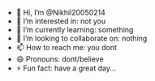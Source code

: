 - 👋 Hi, I’m @Nikhil20050214
- 👀 I’m interested in: not you
- 🌱 I’m currently learning: something
- 💞️ I’m looking to collaborate on: nothing
- 📫 How to reach me: you dont
- 😄 Pronouns: dont/believe
- ⚡ Fun fact: have a great day...

<!---
Nikhil20050214/Nikhil20050214 is a ✨ special ✨ repository because its `README.md` (this file) appears on your GitHub profile.
You can click the Preview link to take a look at your changes.
--->
